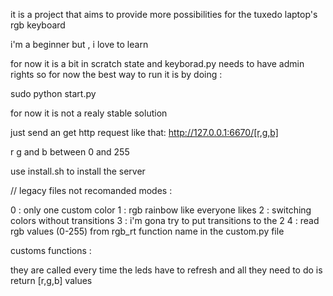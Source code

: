 it is a project that aims to provide more possibilities for the tuxedo laptop's rgb keyboard

i'm a beginner but , i love to learn

for now it is a bit in scratch state and keyborad.py needs to have admin rights so for now the best way to run it is by doing : 

sudo python start.py

for now it is not a realy stable solution

just send an get http request like that:
http://127.0.0.1:6670/[r,g,b]

r g and b between 0 and 255

use install.sh to install the server



// legacy files not recomanded
modes :

0   : only one custom color
1   : rgb rainbow like everyone likes
2   : switching colors without transitions
3   : i'm gona try to put transitions to the 2
4   : read rgb values (0-255) from rgb_rt
function name in the custom.py file

customs functions : 

they are called every time the leds have to refresh and all they need to do is return [r,g,b] values
